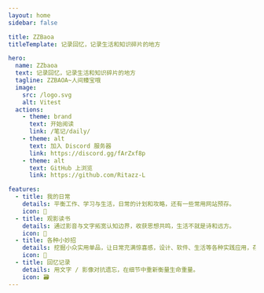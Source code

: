 ```yaml
---
layout: home
sidebar: false

title: ZZBaoa
titleTemplate: 记录回忆，记录生活和知识碎片的地方

hero:
  name: ZZbaoa
  text: 记录回忆，记录生活和知识碎片的地方
  tagline: ZZBAOA~人间臻宝哦
  image:
    src: /logo.svg
    alt: Vitest
  actions:
    - theme: brand
      text: 开始阅读
      link: /笔记/daily/
    - theme: alt
      text: 加入 Discord 服务器
      link: https://discord.gg/fArZxf8p
    - theme: alt
      text: GitHub 上浏览
      link: https://github.com/Ritazz-L

features:
  - title: 我的日常
    details: 平衡工作、学习与生活，日常的计划和攻略，还有一些常用网站预存。
    icon: 🌈
  - title: 观影读书
    details: 通过影音与文字拓宽认知边界，收获思想共鸣，生活不就是诗和远方。
    icon: 📃
  - title: 各种小妙招
    details: 挖掘小众实用单品，让日常充满惊喜感，设计、软件、生活等各种实践应用，存起来备用。
    icon: 🚀
  - title: 回忆记录
    details: 用文字 / 影像对抗遗忘，在细节中重新衡量生命重量。
    icon: 🗃
---
```


<HomePage />
